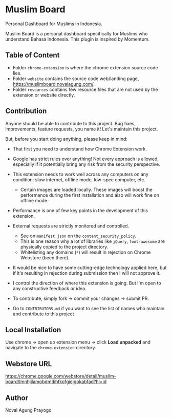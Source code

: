 # Muslim Board

Personal Dashboard for Muslims in Indonesia.

Muslim Board is a personal dashboard specifically for Muslims who understand Bahasa Indonesia. This plugin is inspired by Momentum.

## Table of Content

- Folder `chrome-extension` is where the chrome extension source code lies.
- Folder `website` contains the source code web/landing page, https://muslimboard.novalagung.com/.
- Folder `resources` contains few resource files that are not used by the extension or website directly.

## Contribution

Anyone should be able to contribute to this project. Bug fixes, improvements, feature requests, you name it! Let's maintain this project.

But, before you start doing anything, please keep in mind:

- That first you need to understand how Chrome Extension work.
- Google has strict rules over anything! Not every approach is allowed, especially if it potentially bring any risk from the security perspective.
- This extension needs to work well across any computers on any condition: slow internet, offline mode, low-spec computer, etc.

    - Certain images are loaded locally. These images will boost the performance during the first installation and also will work fine on offline mode.

- Performance is one of few key points in the development of this extension.
- External requests are strictly monitored and controlled.

    - See on `manifest.json` on the `content_security_policy`.
    - This is one reason why a lot of libraries like `jQuery`, `font-awesome` are physically copied to the project directory.
    - Whitelisting any domains (`*`) will result in rejection on Chrome Webstore (been there).

- It would be nice to have some cutting-edge technology applied here, but if it's resulting in rejection during submission then I will not approve it. 
- I control the direction of where this extension is going. But I'm open to any constructive feedback or idea.
- To contribute, simply fork → commit your changes → submit PR.
- Go to `CONTRIBUTORS.md` if you want to see the list of names who maintain and contribute to this project

## Local Installation

Use chrome → open up extension menu → click **Load unpacked** and navigate to the `chrome-extension` directory.

## Webstore URL

https://chrome.google.com/webstore/detail/muslim-board/lmnhjilamobdmdihfkofgiejgokabfad?hl=id

## Author

Noval Agung Prayogo
